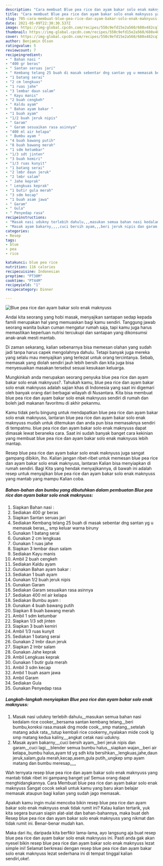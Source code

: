 ```yaml
---
description: "Cara membuat Blue pea rice dan ayam bakar solo enak maknyuss yang lezat Untuk Jualan"
title: "Cara membuat Blue pea rice dan ayam bakar solo enak maknyuss yang lezat Untuk Jualan"
slug: 705-cara-membuat-blue-pea-rice-dan-ayam-bakar-solo-enak-maknyuss-yang-lezat-untuk-jualan
date: 2021-05-09T22:30:30.537Z
image: https://img-global.cpcdn.com/recipes/550c9efd15e2a560/680x482cq70/blue-pea-rice-dan-ayam-bakar-solo-enak-maknyuss-foto-resep-utama.jpg
thumbnail: https://img-global.cpcdn.com/recipes/550c9efd15e2a560/680x482cq70/blue-pea-rice-dan-ayam-bakar-solo-enak-maknyuss-foto-resep-utama.jpg
cover: https://img-global.cpcdn.com/recipes/550c9efd15e2a560/680x482cq70/blue-pea-rice-dan-ayam-bakar-solo-enak-maknyuss-foto-resep-utama.jpg
author: Benjamin Olson
ratingvalue: 5
reviewcount: 7
recipeingredient:
- " Bahan nasi "
- "400 gr beras"
- " Santan seruas jari"
- " Kembang telang 25 buah di masak sebentar dng santan yg u memasak beras smp keluar warna biruny"
- "1 batang serai"
- "2 cm lengkuas"
- "1 ruas jahe"
- "3 lembar daun salam"
- " Kayu manis"
- "2 buah cengkeh"
- " Kaldu ayam"
- " Bahan ayam bakar "
- "1 buah ayam"
- "1/2 buah jeruk nipis"
- " Garam"
- " Garam sesuaikan rasa asinnya"
- "400 ml air kelapa"
- " Bumbu ayam "
- "4 buah bawang putih"
- "8 buah bawang merah"
- "1 sdm ketumbar"
- "1/3 sdt jinten"
- "3 buah kemiri"
- "1/3 ruas kunyit"
- "1 batang serai"
- "2 lmbr daun jeruk"
- "2 lmbr salam"
- " Jahe keprak"
- " Lengkuas keprak"
- "1 butir gula merah"
- "3 sdm kecap"
- "1 buah asam jawa"
- " Garam"
- " Gula"
- " Penyedap rasa"
recipeinstructions:
- "Masak nasi udukny terlebih dahulu,,,masukan semua bahan nasi kedalam rice cooker,,,bersama santan kembang telang,,,beri bumbu,koreksi rasa.masak dng mode cook,,,smp matang,,,setelah matang aduk rata,,,tutup kembali rice cookerny,,nyalakan mide cook lg smp matang kedua kaliny,,,,angkat cetak nasi udukny."
- "Masak ayam bakarny,,,,cuci bersih ayam,,,beri jeruk nipis dan garam,,,cuci lagi,,,,blender semua bumbu halus,,,siapkan wajan,,,beri air kelapa,,bumbu halus,ayam td yg sdh kita bersihkan,,,lengkuas,jahe,daun jeruk,salam,gula merah,kecap,asem,gula putih,,ungkep smp ayam matang dan bumbu meresap,,,,,"
categories:
- Resep
tags:
- blue
- pea
- rice

katakunci: blue pea rice 
nutrition: 116 calories
recipecuisine: Indonesian
preptime: "PT30M"
cooktime: "PT44M"
recipeyield: "1"
recipecategory: Dinner

---
```



![Blue pea rice dan ayam bakar solo enak maknyuss](https://img-global.cpcdn.com/recipes/550c9efd15e2a560/680x482cq70/blue-pea-rice-dan-ayam-bakar-solo-enak-maknyuss-foto-resep-utama.jpg)

Andai kita seorang yang hobi masak, menyajikan santapan sedap kepada famili merupakan hal yang memuaskan bagi kamu sendiri. Tanggung jawab seorang  wanita bukan cuman mengatur rumah saja, tapi kamu juga harus memastikan keperluan nutrisi tercukupi dan santapan yang dikonsumsi anak-anak mesti mantab.

Di zaman  sekarang, kalian sebenarnya bisa memesan olahan yang sudah jadi tanpa harus capek mengolahnya dahulu. Tetapi banyak juga mereka yang selalu mau menyajikan yang terlezat untuk orang tercintanya. Sebab, memasak yang diolah sendiri jauh lebih bersih dan kita juga bisa menyesuaikan masakan tersebut sesuai kesukaan keluarga. 



Mungkinkah anda merupakan seorang penyuka blue pea rice dan ayam bakar solo enak maknyuss?. Tahukah kamu, blue pea rice dan ayam bakar solo enak maknyuss adalah sajian khas di Indonesia yang saat ini digemari oleh banyak orang dari berbagai wilayah di Nusantara. Kita bisa membuat blue pea rice dan ayam bakar solo enak maknyuss sendiri di rumah dan boleh jadi makanan favoritmu di akhir pekanmu.

Kamu tidak perlu bingung untuk mendapatkan blue pea rice dan ayam bakar solo enak maknyuss, lantaran blue pea rice dan ayam bakar solo enak maknyuss mudah untuk ditemukan dan anda pun bisa memasaknya sendiri di tempatmu. blue pea rice dan ayam bakar solo enak maknyuss dapat dimasak lewat beraneka cara. Saat ini sudah banyak banget cara kekinian yang membuat blue pea rice dan ayam bakar solo enak maknyuss lebih mantap.

Resep blue pea rice dan ayam bakar solo enak maknyuss juga sangat gampang dibikin, lho. Kalian jangan ribet-ribet untuk memesan blue pea rice dan ayam bakar solo enak maknyuss, lantaran Kalian bisa menyiapkan di rumah sendiri. Bagi Kita yang hendak menyajikannya, di bawah ini adalah resep untuk menyajikan blue pea rice dan ayam bakar solo enak maknyuss yang mantab yang mampu Kalian coba.

<!--inarticleads1-->

##### Bahan-bahan dan bumbu yang dibutuhkan dalam pembuatan Blue pea rice dan ayam bakar solo enak maknyuss:

1. Siapkan  Bahan nasi :
1. Sediakan 400 gr beras
1. Siapkan  Santan seruas jari
1. Sediakan  Kembang telang 25 buah di masak sebentar dng santan yg u memasak beras,,, smp keluar warna biruny
1. Gunakan 1 batang serai
1. Gunakan 2 cm lengkuas
1. Gunakan 1 ruas jahe
1. Siapkan 3 lembar daun salam
1. Sediakan  Kayu manis
1. Ambil 2 buah cengkeh
1. Sediakan  Kaldu ayam
1. Gunakan  Bahan ayam bakar :
1. Sediakan 1 buah ayam
1. Gunakan 1/2 buah jeruk nipis
1. Gunakan  Garam
1. Sediakan  Garam sesuaikan rasa asinnya
1. Sediakan 400 ml air kelapa
1. Sediakan  Bumbu ayam :
1. Gunakan 4 buah bawang putih
1. Siapkan 8 buah bawang merah
1. Ambil 1 sdm ketumbar
1. Siapkan 1/3 sdt jinten
1. Siapkan 3 buah kemiri
1. Ambil 1/3 ruas kunyit
1. Sediakan 1 batang serai
1. Gunakan 2 lmbr daun jeruk
1. Siapkan 2 lmbr salam
1. Gunakan  Jahe keprak
1. Ambil  Lengkuas keprak
1. Gunakan 1 butir gula merah
1. Ambil 3 sdm kecap
1. Ambil 1 buah asam jawa
1. Ambil  Garam
1. Sediakan  Gula
1. Gunakan  Penyedap rasa




<!--inarticleads2-->

##### Langkah-langkah menyiapkan Blue pea rice dan ayam bakar solo enak maknyuss:

1. Masak nasi udukny terlebih dahulu,,,masukan semua bahan nasi kedalam rice cooker,,,bersama santan kembang telang,,,beri bumbu,koreksi rasa.masak dng mode cook,,,smp matang,,,setelah matang aduk rata,,,tutup kembali rice cookerny,,nyalakan mide cook lg smp matang kedua kaliny,,,,angkat cetak nasi udukny.
1. Masak ayam bakarny,,,,cuci bersih ayam,,,beri jeruk nipis dan garam,,,cuci lagi,,,,blender semua bumbu halus,,,siapkan wajan,,,beri air kelapa,,bumbu halus,ayam td yg sdh kita bersihkan,,,lengkuas,jahe,daun jeruk,salam,gula merah,kecap,asem,gula putih,,ungkep smp ayam matang dan bumbu meresap,,,,,




Wah ternyata resep blue pea rice dan ayam bakar solo enak maknyuss yang mantab tidak ribet ini gampang banget ya! Semua orang dapat menghidangkannya. Cara Membuat blue pea rice dan ayam bakar solo enak maknyuss Sangat cocok sekali untuk kamu yang baru akan belajar memasak ataupun bagi kalian yang sudah jago memasak.

Apakah kamu ingin mulai mencoba bikin resep blue pea rice dan ayam bakar solo enak maknyuss enak tidak rumit ini? Kalau kalian tertarik, yuk kita segera buruan siapin alat-alat dan bahan-bahannya, maka buat deh Resep blue pea rice dan ayam bakar solo enak maknyuss yang nikmat dan tidak rumit ini. Benar-benar mudah kan. 

Maka dari itu, daripada kita berfikir lama-lama, ayo langsung aja buat resep blue pea rice dan ayam bakar solo enak maknyuss ini. Pasti anda gak akan nyesel bikin resep blue pea rice dan ayam bakar solo enak maknyuss lezat simple ini! Selamat berkreasi dengan resep blue pea rice dan ayam bakar solo enak maknyuss lezat sederhana ini di tempat tinggal kalian sendiri,oke!.


